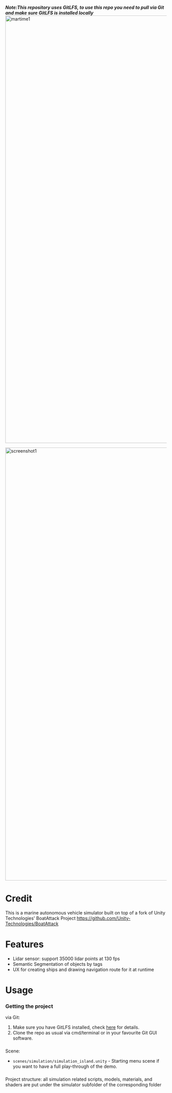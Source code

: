 **_Note:This repository uses GitLFS, to use this repo you need to pull via Git and make sure GitLFS is installed locally_**
<img width="1333" alt="martime1" src="https://user-images.githubusercontent.com/71951467/233219047-29aa19f2-b1c3-4c3f-99e7-fe6726e32858.png">

<img width="1350" alt="screenshot1" src="https://user-images.githubusercontent.com/71951467/233218947-7ca618ad-3f3d-4ea2-91e1-7c352e0d4b4e.png">

# Credit
This is a marine autonomous vehicle simulator built on top of a fork of Unity Technologies' BoatAttack Project https://github.com/Unity-Technologies/BoatAttack


# Features
  * Lidar sensor: support 35000 lidar points at 130 fps
  * Semantic Segmentation of objects by tags
  * UX for creating ships and drawing navigation route for it at runtime

# Usage

### Getting the project
via Git:
  1. Make sure you have GitLFS installed, check [here](https://git-lfs.github.com) for details.
  2. Clone the repo as usual via cmd/terminal or in your favourite Git GUI software.

### 
Scene:
 - `scenes/simulation/simulation_island.unity` - Starting menu scene if you want to have a full play-through of the demo.
 
### 
Project structure: all simulation related scripts, models, materials, and shaders are put under the simulator subfolder of the corresponding folder

